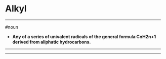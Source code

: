 # Alkyl
---
#noun
- **Any of a series of univalent radicals of the general formula CnH2n+1 derived from aliphatic hydrocarbons.**
---
---
